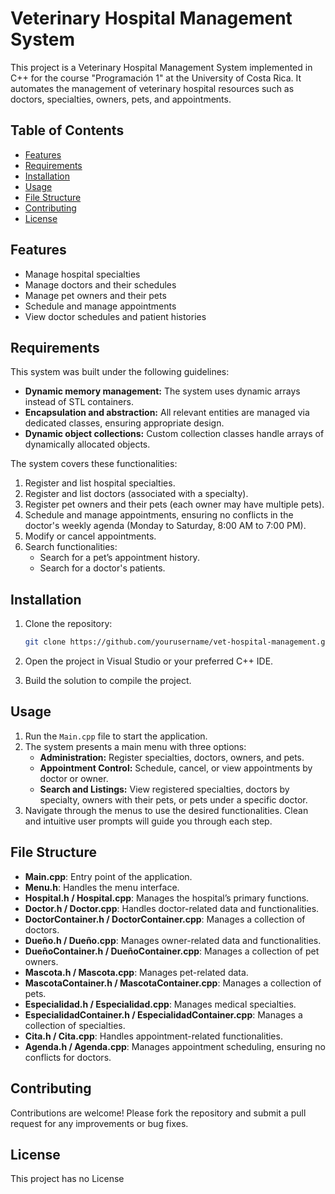 
# Veterinary Hospital Management System

This project is a Veterinary Hospital Management System implemented in C++ for the course "Programación 1" at the University of Costa Rica. It automates the management of veterinary hospital resources such as doctors, specialties, owners, pets, and appointments.

## Table of Contents

- [Features](#features)
- [Requirements](#requirements)
- [Installation](#installation)
- [Usage](#usage)
- [File Structure](#file-structure)
- [Contributing](#contributing)
- [License](#license)

## Features

- Manage hospital specialties
- Manage doctors and their schedules
- Manage pet owners and their pets
- Schedule and manage appointments
- View doctor schedules and patient histories

## Requirements

This system was built under the following guidelines:
- **Dynamic memory management:** The system uses dynamic arrays instead of STL containers.
- **Encapsulation and abstraction:** All relevant entities are managed via dedicated classes, ensuring appropriate design.
- **Dynamic object collections:** Custom collection classes handle arrays of dynamically allocated objects.

The system covers these functionalities:
1. Register and list hospital specialties.
2. Register and list doctors (associated with a specialty).
3. Register pet owners and their pets (each owner may have multiple pets).
4. Schedule and manage appointments, ensuring no conflicts in the doctor's weekly agenda (Monday to Saturday, 8:00 AM to 7:00 PM).
5. Modify or cancel appointments.
6. Search functionalities:
   - Search for a pet’s appointment history.
   - Search for a doctor's patients.

## Installation

1. Clone the repository:

    ```bash
    git clone https://github.com/yourusername/vet-hospital-management.git
    ```

2. Open the project in Visual Studio or your preferred C++ IDE.
3. Build the solution to compile the project.

## Usage

1. Run the `Main.cpp` file to start the application.
2. The system presents a main menu with three options:
   - **Administration:** Register specialties, doctors, owners, and pets.
   - **Appointment Control:** Schedule, cancel, or view appointments by doctor or owner.
   - **Search and Listings:** View registered specialties, doctors by specialty, owners with their pets, or pets under a specific doctor.
3. Navigate through the menus to use the desired functionalities. Clean and intuitive user prompts will guide you through each step.

## File Structure

- **Main.cpp**: Entry point of the application.
- **Menu.h**: Handles the menu interface.
- **Hospital.h / Hospital.cpp**: Manages the hospital’s primary functions.
- **Doctor.h / Doctor.cpp**: Handles doctor-related data and functionalities.
- **DoctorContainer.h / DoctorContainer.cpp**: Manages a collection of doctors.
- **Dueño.h / Dueño.cpp**: Manages owner-related data and functionalities.
- **DueñoContainer.h / DueñoContainer.cpp**: Manages a collection of pet owners.
- **Mascota.h / Mascota.cpp**: Manages pet-related data.
- **MascotaContainer.h / MascotaContainer.cpp**: Manages a collection of pets.
- **Especialidad.h / Especialidad.cpp**: Manages medical specialties.
- **EspecialidadContainer.h / EspecialidadContainer.cpp**: Manages a collection of specialties.
- **Cita.h / Cita.cpp**: Handles appointment-related functionalities.
- **Agenda.h / Agenda.cpp**: Manages appointment scheduling, ensuring no conflicts for doctors.

## Contributing

Contributions are welcome! Please fork the repository and submit a pull request for any improvements or bug fixes.

## License

This project has no License

